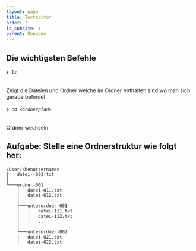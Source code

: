 ```yaml
---
layout: page
title: Texteditor
order: 3
is_subsite: 1
parent: Übungen
---
```

<body class="theme-base-0d">

## Die wichtigsten Befehle



###### `$ ls`
Zeigt die Dateien und Ordner welche im Ordner enthalten sind wo man sich gerade befindet.
###### `$ cd <ordnerpfad>`
<dateipfad> Ordner wechseln





## Aufgabe: Stelle eine Ordnerstruktur wie folgt her:
```
/User/<benutzername>
│   datei--001.txt
│
└───ordner-001
    │   datei-011.txt
    │   datei-012.txt
    │
    ├───unterordner-001
    │   │   datei-111.txt
    │   │   datei-112.txt
    │   │   ...
    │
    └───unterordner-002
    │   datei-021.txt
    │   datei-022.txt
```
